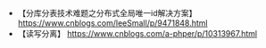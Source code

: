 - 【分库分表技术难题之分布式全局唯一id解决方案】 https://www.cnblogs.com/leeSmall/p/9471848.html
- 【读写分离】 https://www.cnblogs.com/a-phper/p/10313967.html